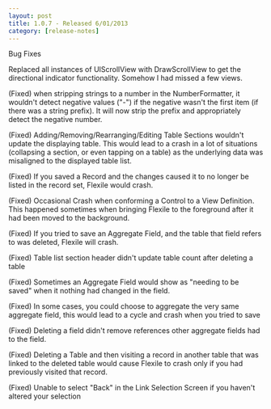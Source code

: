 ```yaml
---
layout: post
title: 1.0.7 - Released 6/01/2013
category: [release-notes]
---
```


Bug Fixes

Replaced all instances of UIScrollView with DrawScrollView to get the directional indicator functionality. Somehow I had missed a few views.

(Fixed) when stripping strings to a number in the NumberFormatter, it wouldn't detect negative values ("-") if the negative wasn't the first item (if there was a string prefix). It will now strip the prefix and appropriately detect the negative number.

(Fixed) Adding/Removing/Rearranging/Editing Table Sections wouldn't update the displaying table. This would lead to a crash in a lot of situations (collapsing a section, or even tapping on a table) as the underlying data was misaligned to the displayed table list.

(Fixed) If you saved a Record and the changes caused it to no longer be listed in the record set, Flexile would crash.

(Fixed) Occasional Crash when conforming a Control to a View Definition. This happened sometimes when bringing Flexile to the foreground after it had been moved to the background.

(Fixed) If you tried to save an Aggregate Field, and the table that field refers to was deleted, Flexile will crash.

(Fixed) Table list section header didn't update table count after deleting a table

(Fixed) Sometimes an Aggregate Field would show as "needing to be saved" when it nothing had changed in the field.

(Fixed) In some cases, you could choose to aggregate the very same aggregate field, this would lead to a cycle and crash when you tried to save

(Fixed) Deleting a field didn't remove references other aggregate fields had to the field.

(Fixed) Deleting a Table and then visiting a record in another table that was linked to the deleted table would cause Flexile to crash only if you had previously visited that record.

(Fixed) Unable to select "Back" in the Link Selection Screen if you haven't altered your selection

